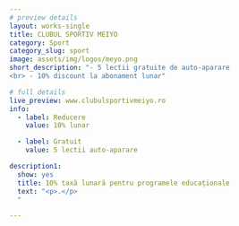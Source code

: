 ```yaml
---
# preview details
layout: works-single
title: CLUBUL SPORTIV MEIYO
category: Sport
category_slug: sport
image: assets/img/logos/meyo.png
short_description: "- 5 lectii gratuite de auto-aparare
<br> - 10% discount la abonament lunar"

# full details
live_preview: www.clubulsportivmeiyo.ro
info:
  - label: Reducere
    value: 10% lunar

  - label: Gratuit
    value: 5 lectii auto-aparare

description1:
  show: yes
  title: 10% taxă lunară pentru programele educaționale
  text: "<p>.</p>
  "

---
```

